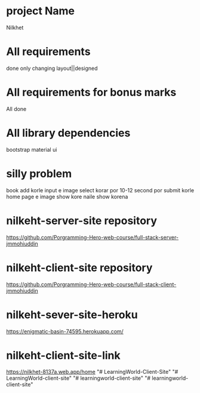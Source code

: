 # project Name

Nilkhet

# All requirements

done only changing layout||designed

# All requirements for bonus marks

All done

# All library dependencies

bootstrap
material ui

# silly problem

book add korle input e image select korar por 10-12 second por submit korle home page e image show kore naile show korena

# nilkeht-server-site repository

https://github.com/Porgramming-Hero-web-course/full-stack-server-jmmohiuddin

# nilkeht-client-site repository

https://github.com/Porgramming-Hero-web-course/full-stack-client-jmmohiuddin

# nilkeht-sever-site-heroku

https://enigmatic-basin-74595.herokuapp.com/

# nilkeht-client-site-link

https://nilkhet-8137a.web.app/home
"# LearningWorld-Client-Site" 
"# LearningWorld-client-site" 
"# learningworld-client-site" 
"# learningworld-client-site" 
